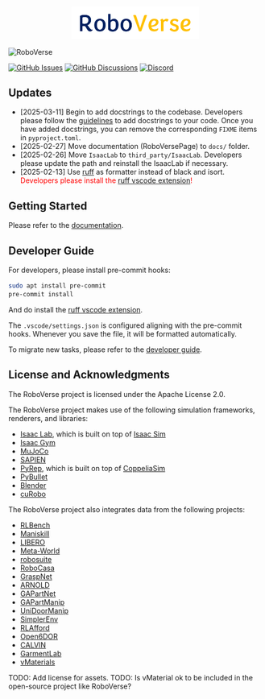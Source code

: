 <p align="center">
  <img src="docs/source/_static/RoboVerse86.22.svg" width="50%" alt="RoboVerse">
</p>

![RoboVerse](docs/source/metasim/images/tea.png)

<!-- [![PyPI - Version](https://img.shields.io/pypi/v/roboverse-py/)](https://pypi.org/project/roboverse-py/)
[![PyPI Downloads](https://static.pepy.tech/badge/roboverse-py/)](https://pepy.tech/projects/roboverse-py/) -->
[![GitHub Issues](https://img.shields.io/github/issues/RoboVerseOrg/RoboVerse)](https://github.com/RoboVerseOrg/RoboVerse/issues)
[![GitHub Discussions](https://img.shields.io/github/discussions/RoboVerseOrg/RoboVerse)](https://github.com/RoboVerseOrg/RoboVerse/discussions)
[![Discord](https://img.shields.io/discord/1356345436927168552?logo=discord)](https://discord.gg/dk8sxFGz)

## Updates
- [2025-03-11] Begin to add docstrings to the codebase. Developers please follow the [guidelines](https://roboverse.wiki/metasim/developer_guide/docstring) to add docstrings to your code. Once you have added docstrings, you can remove the corresponding `FIXME` items in `pyproject.toml`.
- [2025-02-27] Move documentation (RoboVersePage) to `docs/` folder.
- [2025-02-26] Move `IsaacLab` to `third_party/IsaacLab`. Developers please update the path and reinstall the IsaacLab if necessary.
- [2025-02-13] Use [ruff](https://github.com/astral-sh/ruff) as formatter instead of black and isort. <span style="color:red">Developers please install the [ruff vscode extension](https://marketplace.visualstudio.com/items?itemName=charliermarsh.ruff)!</span>

## Getting Started
Please refer to the [documentation](https://roboverse.wiki/metasim/).

## Developer Guide
For developers, please install pre-commit hooks:
```bash
sudo apt install pre-commit
pre-commit install
```

And do install the [ruff vscode extension](https://marketplace.visualstudio.com/items?itemName=charliermarsh.ruff).

The `.vscode/settings.json` is configured aligning with the pre-commit hooks. Whenever you save the file, it will be formatted automatically.

To migrate new tasks, please refer to the [developer guide](https://roboverse.wiki/metasim/developer_guide/new_task).

## License and Acknowledgments

The RoboVerse project is licensed under the Apache License 2.0.

The RoboVerse project makes use of the following simulation frameworks, renderers, and libraries:
- [Isaac Lab](https://github.com/isaac-sim/IsaacLab), which is built on top of [Isaac Sim](https://docs.isaacsim.omniverse.nvidia.com/latest/index.html)
- [Isaac Gym](https://developer.nvidia.com/isaac-gym)
- [MuJoCo](https://github.com/google-deepmind/mujoco)
- [SAPIEN](https://github.com/haosulab/SAPIEN)
- [PyRep](https://github.com/stepjam/PyRep), which is built on top of [CoppeliaSim](https://www.coppeliarobotics.com/)
- [PyBullet](https://github.com/bulletphysics/bullet3)
- [Blender](https://www.blender.org/)
- [cuRobo](https://github.com/NVlabs/curobo)

The RoboVerse project also integrates data from the following projects:
- [RLBench](https://github.com/stepjam/RLBench)
- [Maniskill](https://github.com/haosulab/ManiSkill)
- [LIBERO](https://github.com/Lifelong-Robot-Learning/LIBERO)
- [Meta-World](https://github.com/Farama-Foundation/Metaworld)
- [robosuite](https://github.com/ARISE-Initiative/robosuite)
- [RoboCasa](https://github.com/robocasa/robocasa)
- [GraspNet](https://graspnet.net/)
- [ARNOLD](https://arnold-benchmark.github.io/)
- [GAPartNet](https://github.com/PKU-EPIC/GAPartNet)
- [GAPartManip](https://arxiv.org/abs/2411.18276)
- [UniDoorManip](https://github.com/sectionZ6/UniDoorManip)
- [SimplerEnv](https://github.com/simpler-env/SimplerEnv)
- [RLAfford](https://github.com/hyperplane-lab/RLAfford)
- [Open6DOR](https://github.com/Selina2023/Open6DOR)
- [CALVIN](https://github.com/mees/calvin)
- [GarmentLab](https://github.com/GarmentLab/GarmentLab)
- [vMaterials](https://developer.nvidia.com/vmaterials)

TODO: Add license for assets.
TODO: Is vMaterial ok to be included in the open-source project like RoboVerse?
